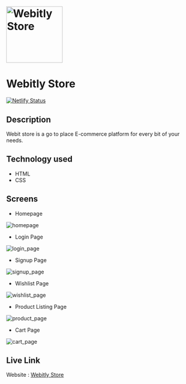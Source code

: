 # <img src="https://user-images.githubusercontent.com/64949453/154092537-ca337318-2f27-4e21-ad39-5cd67884368a.png" alt="Webitly Store" width="150"/>
# Webitly Store
[![Netlify Status](https://api.netlify.com/api/v1/badges/0496cfd4-ca84-42b9-8d46-5f4da42f82c4/deploy-status)](https://app.netlify.com/sites/webitly-store/deploys)

## Description
Webit store is a go to place E-commerce platform for every bit of your needs.

## Technology used
 - HTML
 - CSS

## Screens
 - Homepage

 ![homepage](https://user-images.githubusercontent.com/64949453/154091902-fcb0fa8f-8ddd-4c84-a780-d05686d596cf.png)

 - Login Page

 ![login_page](https://user-images.githubusercontent.com/64949453/154091384-7e225b54-ab59-408d-a1a6-e13c2578019e.png)

 - Signup Page

 ![signup_page](https://user-images.githubusercontent.com/64949453/154091633-cbc95187-e858-4e28-81be-f6d8b077f87c.png)

 - Wishlist Page
 
 ![wishlist_page](https://user-images.githubusercontent.com/64949453/154257671-5c1d034b-1430-4955-937a-40abb3e62d67.png)

 - Product Listing Page

 ![product_page](https://user-images.githubusercontent.com/64949453/154257795-58d2a2bb-ec70-4217-b6d9-5785da0c9a17.png)

 - Cart Page

 ![cart_page](https://user-images.githubusercontent.com/64949453/154733752-5d014746-1fa5-415c-90f6-b0a470533d3a.png)

 ## Live Link
 Website : [Webitly Store](https://webitly-store.netlify.app/)